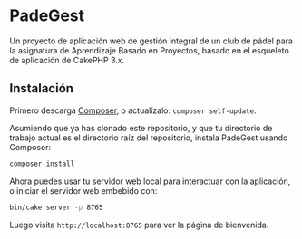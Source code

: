 # PadeGest
Un proyecto de aplicación web de gestión integral de un club de pádel para la asignatura de Aprendizaje Basado en Proyectos, basado en el esqueleto de aplicación de CakePHP 3.x.

## Instalación

Primero descarga [Composer](https://getcomposer.org/doc/00-intro.md), o actualízalo: `composer self-update`.

Asumiendo que ya has clonado este repositorio, y que tu directorio de trabajo actual es el directorio raíz del repositorio, instala PadeGest usando Composer:

```bash
composer install
```

Ahora puedes usar tu servidor web local para interactuar con la aplicación, o iniciar
el servidor web embebido con:

```bash
bin/cake server -p 8765
```

Luego visita `http://localhost:8765` para ver la página de bienvenida.
